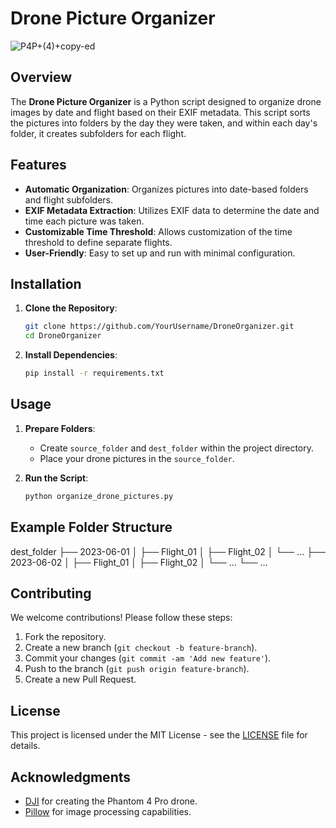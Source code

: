 # Drone Picture Organizer


![P4P+(4)+copy-ed](https://github.com/msherif503/P4P_Python_Sorting/assets/69431662/de3c60fb-0f1e-4175-996d-ba7ec3c17eb8)

## Overview

The **Drone Picture Organizer** is a Python script designed to organize drone images by date and flight based on their EXIF metadata. This script sorts the pictures into folders by the day they were taken, and within each day's folder, it creates subfolders for each flight.

## Features

- **Automatic Organization**: Organizes pictures into date-based folders and flight subfolders.
- **EXIF Metadata Extraction**: Utilizes EXIF data to determine the date and time each picture was taken.
- **Customizable Time Threshold**: Allows customization of the time threshold to define separate flights.
- **User-Friendly**: Easy to set up and run with minimal configuration.

## Installation

1. **Clone the Repository**:
    ```bash
    git clone https://github.com/YourUsername/DroneOrganizer.git
    cd DroneOrganizer
    ```

2. **Install Dependencies**:
    ```bash
    pip install -r requirements.txt
    ```

## Usage

1. **Prepare Folders**:
    - Create `source_folder` and `dest_folder` within the project directory.
    - Place your drone pictures in the `source_folder`.

2. **Run the Script**:
    ```bash
    python organize_drone_pictures.py
    ```

## Example Folder Structure

dest_folder
├── 2023-06-01
│   ├── Flight_01
│   ├── Flight_02
│   └── ...
├── 2023-06-02
│   ├── Flight_01
│   ├── Flight_02
│   └── ...
└── ...


## Contributing

We welcome contributions! Please follow these steps:

1. Fork the repository.
2. Create a new branch (`git checkout -b feature-branch`).
3. Commit your changes (`git commit -am 'Add new feature'`).
4. Push to the branch (`git push origin feature-branch`).
5. Create a new Pull Request.

## License

This project is licensed under the MIT License - see the [LICENSE](LICENSE) file for details.

## Acknowledgments

- [DJI](https://www.dji.com/) for creating the Phantom 4 Pro drone.
- [Pillow](https://python-pillow.org/) for image processing capabilities.
